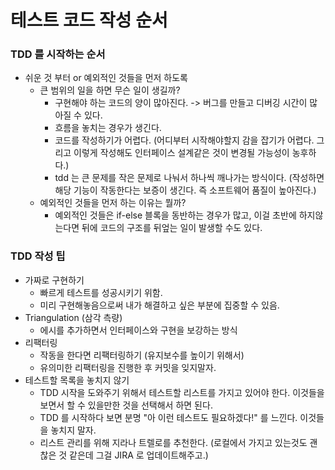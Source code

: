 # 테스트 코드 작성 순서

### TDD 를 시작하는 순서
- 쉬운 것 부터 or 예외적인 것들을 먼저 하도록 
  - 큰 범위의 일을 하면 무슨 일이 생길까? 
    - 구현해야 하는 코드의 양이 많아진다. -> 버그를 만들고 디버깅 시간이 많아질 수 있다.
    - 흐름을 놓치는 경우가 생긴다.  
    - 코드를 작성하기가 어렵다. (어디부터 시작해야할지 감을 잡기가 어렵다. 그리고 이렇게 작성해도 인터페이스 설계같은 것이 변경될 가능성이 농후하다.)
    - tdd 는 큰 문제를 작은 문제로 나눠서 하나씩 깨나가는 방식이다. (작성하면 해당 기능이 작동한다는 보증이 생긴다. 즉 소프트웨어 품질이 높아진다.)
  - 예외적인 것들을 먼저 하는 이유는 뭘까? 
    - 예외적인 것들은 if-else 블록을 동반하는 경우가 많고, 이걸 초반에 하지않는다면 뒤에 코드의 구조를 뒤엎는 일이 발생할 수도 있다. 

### TDD 작성 팁
- 가짜로 구현하기
  - 빠르게 테스트를 성공시키기 위함. 
  - 미리 구현해놓음으로써 내가 해결하고 싶은 부분에 집중할 수 있음. 
- Triangulation (삼각 측량)
  - 에시를 추가하면서 인터페이스와 구현을 보강하는 방식
- 리팩터링
  - 작동을 한다면 리팩터링하기 (유지보수를 높이기 위해서)
  - 유의미한 리팩터링을 진행한 후 커밋을 잊지말자. 
- 테스트할 목록을 놓치지 않기 
  - TDD 시작을 도와주기 위해서 테스트할 리스트를 가지고 있어야 한다. 이것들을 보면서 할 수 있을만한 것을 선택해서 하면 된다.  
  - TDD 를 시작하다 보면 분명 "아 이런 테스트도 필요하겠다!" 를 느낀다. 이것들을 놓치지 말자. 
  - 리스트 관리를 위해 지라나 트렐로를 추천한다. (로컬에서 가지고 있는것도 괜찮은 것 같은데 그걸 JIRA 로 업데이트해주고.)
  
  
